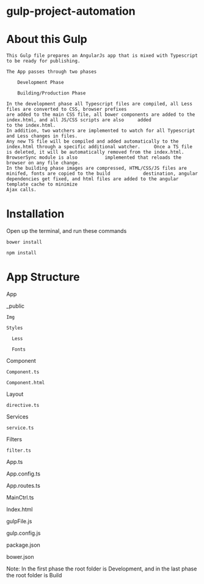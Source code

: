 # gulp-project-automation


# About this Gulp

    This Gulp file prepares an AngularJs app that is mixed with Typescript to be ready for publishing. 
    
    The App passes through two phases
    
        Development Phase
        
        Building/Production Phase

    In the development phase all Typescript files are compiled, all Less files are converted to CSS, browser prefixes
    are added to the main CSS file, all bower components are added to the index.html, and all JS/CSS scripts are also     added 
    to the index.html. 
    In addition, two watchers are implemented to watch for all Typescript and Less changes in files. 
    Any new TS file will be compiled and added automatically to the index.html through a specific additional watcher.     Once a TS file is deleted, it will be automatically removed from the index.html. BrowserSync module is also          implemented that reloads the browser on any file change.
    In the building phase images are compressed, HTML/CSS/JS files are minifed, fonts are copied to the build            destination, angular dependencies get fixed, and html files are added to the angular template cache to minimize 
    Ajax calls.


# Installation

  Open up the terminal, and run these commands
  
    bower install
    
    npm install
    

# App Structure

 App
 
  _public
  
    Img
    
    Styles
    
      Less
      
      Fonts
      
  Component
  
    Component.ts
    
    Component.html
    
  Layout
  
    directive.ts
    
  Services
  
    service.ts
    
  Filters
  
    filter.ts
    
  App.ts
  
  App.config.ts
  
  App.routes.ts
  
  MainCtrl.ts
  
  Index.html
  
  gulpFile.js
  
  gulp.config.js
  
  package.json
  
  bower.json
  
Note: In the first phase the root folder is Development, and in the last phase the root folder is Build
